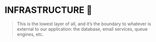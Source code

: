# INFRASTRUCTURE 💉
> This is the lowest layer of all, and it’s the boundary to whatever is external to our application: the database, email services, queue engines, etc.